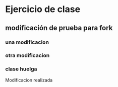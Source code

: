 # Ejercicio de clase

## modificación de prueba para fork

### una modificacion

### otra modificacion

### clase huelga


Modificacion realizada
